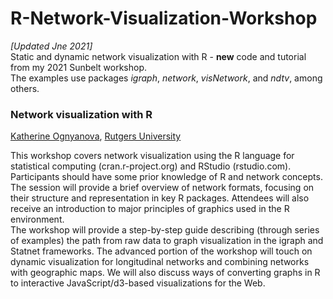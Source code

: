 # R-Network-Visualization-Workshop

<i> [Updated Jne 2021] </i><br>
Static and dynamic network visualization with R - <b>new</b> code and tutorial from my 2021 Sunbelt workshop.<br>
The examples use packages <i>igraph</i>, <i>network</i>, <i>visNetwork</i>, and <i>ndtv</i>, among others.

<h3>Network visualization with R</h3>
<a href="http://kateto.net">Katherine Ognyanova</a>, <a href="http://comminfo.rutgers.edu/">Rutgers University</a><br>

This workshop covers network visualization using the R language for statistical computing (cran.r-project.org) and RStudio (rstudio.com). Participants should have some prior knowledge of R and network concepts. The session will provide a brief overview of network formats, focusing on their structure and representation in key R packages. Attendees will also receive an introduction to major principles of graphics used in the R environment. <br>
The workshop will provide a step-by-step guide describing (through series of examples) the path from raw data to graph visualization in the igraph and Statnet frameworks.  The advanced portion of the workshop will touch on dynamic visualization for longitudinal networks and combining networks with geographic maps. We will also discuss ways of converting graphs in R to interactive JavaScript/d3-based visualizations for the Web.

